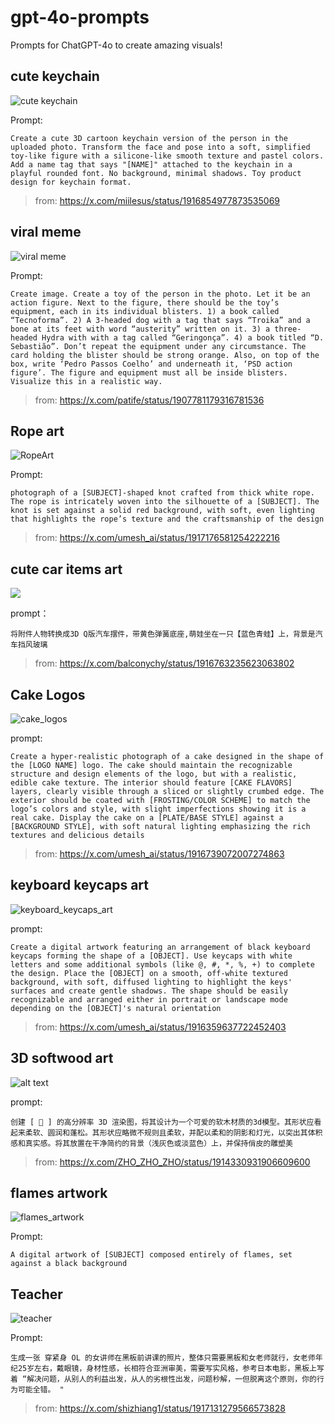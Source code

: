 # gpt-4o-prompts

Prompts for ChatGPT-4o to create amazing visuals!

## cute  keychain

![cute  keychain](imgs/cute_keychain.png)

Prompt:

~~~
Create a cute 3D cartoon keychain version of the person in the uploaded photo. Transform the face and pose into a soft, simplified toy-like figure with a silicone-like smooth texture and pastel colors. Add a name tag that says "[NAME]" attached to the keychain in a playful rounded font. No background, minimal shadows. Toy product design for keychain format.
~~~

> from: https://x.com/miilesus/status/1916854977873535069

## viral meme

![viral meme](imgs/viral_meme.png)

Prompt:

~~~
Create image. Create a toy of the person in the photo. Let it be an action figure. Next to the figure, there should be the toy’s equipment, each in its individual blisters. 1) a book called “Tecnoforma”. 2) A 3-headed dog with a tag that says “Troika” and a bone at its feet with word “austerity” written on it. 3) a three-headed Hydra with with a tag called “Geringonça”. 4) a book titled “D. Sebastião”. Don’t repeat the equipment under any circumstance. The card holding the blister should be strong orange. Also, on top of the box, write ‘Pedro Passos Coelho’ and underneath it, ‘PSD action figure’. The figure and equipment must all be inside blisters. Visualize this in a realistic way.
~~~

> from: https://x.com/patife/status/1907781179316781536

## Rope art

![RopeArt](imgs/RopeArt.png)

Prompt:
~~~
photograph of a [SUBJECT]-shaped knot crafted from thick white rope. The rope is intricately woven into the silhouette of a [SUBJECT]. The knot is set against a solid red background, with soft, even lighting that highlights the rope’s texture and the craftsmanship of the design
~~~

> from: https://x.com/umesh_ai/status/1917176581254222216


## cute car items art


![](imgs/cute_car_items.png)

prompt：

~~~
将附件人物转换成3D Q版汽车摆件，带黄色弹簧底座,萌娃坐在一只【蓝色青蛙】上，背景是汽车挡风玻璃
~~~

> from: https://x.com/balconychy/status/1916763235623063802


## Cake Logos

![cake_logos](imgs/cake_logos.png)

prompt:
~~~
Create a hyper-realistic photograph of a cake designed in the shape of the [LOGO NAME] logo. The cake should maintain the recognizable structure and design elements of the logo, but with a realistic, edible cake texture. The interior should feature [CAKE FLAVORS] layers, clearly visible through a sliced or slightly crumbed edge. The exterior should be coated with [FROSTING/COLOR SCHEME] to match the logo’s colors and style, with slight imperfections showing it is a real cake. Display the cake on a [PLATE/BASE STYLE] against a [BACKGROUND STYLE], with soft natural lighting emphasizing the rich textures and delicious details
~~~

> from: https://x.com/umesh_ai/status/1916739072007274863


## keyboard keycaps art


![keyboard_keycaps_art](imgs/keyboard_keycaps_art.png)

prompt:

~~~
Create a digital artwork featuring an arrangement of black keyboard keycaps forming the shape of a [OBJECT]. Use keycaps with white letters and some additional symbols (like @, #, *, %, +) to complete the design. Place the [OBJECT] on a smooth, off-white textured background, with soft, diffused lighting to highlight the keys' surfaces and create gentle shadows. The shape should be easily recognizable and arranged either in portrait or landscape mode depending on the [OBJECT]'s natural orientation
~~~

> from: https://x.com/umesh_ai/status/1916359637722452403


## 3D softwood art
![alt text](imgs/3d_cakes.png)

prompt:

~~~
创建 [ 🥹 ] 的高分辨率 3D 渲染图，将其设计为一个可爱的软木材质的3d模型。其形状应看起来柔软、圆润和蓬松。其形状应略微不规则且柔软，并配以柔和的阴影和灯光，以突出其体积感和真实感。将其放置在干净简约的背景（浅灰色或淡蓝色）上，并保持俏皮的雕塑美
~~~

> from: https://x.com/ZHO_ZHO_ZHO/status/1914330931906609600

## flames artwork 

![flames_artwork](imgs/flames_artwork.png)

Prompt:

~~~
A digital artwork of [SUBJECT] composed entirely of flames, set against a black background
~~~


## Teacher

![teacher](imgs/girl_teacher.png)

Prompt:
~~~
生成一张 穿紧身 OL 的女讲师在黑板前讲课的照片，整体只需要黑板和女老师就行，女老师年纪25岁左右，戴眼镜，身材性感，长相符合亚洲审美，需要写实风格，参考日本电影，黑板上写着 “解决问题，从别人的利益出发，从人的劣根性出发，问题秒解，一但脱离这个原则，你的行为可能全错。 ​​​"
~~~

> from: https://x.com/shizhiang1/status/1917131279566573828
